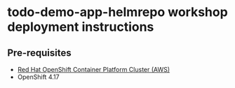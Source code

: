 # todo-demo-app-helmrepo workshop deployment instructions

## Pre-requisites
- [Red Hat OpenShift Container Platform Cluster (AWS)](https://catalog.demo.redhat.com/catalog?item=babylon-catalog-prod/sandboxes-gpte.ocp-wksp.prod&utm_source=webapp&utm_medium=share-link)
- OpenShift 4.17